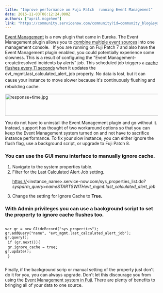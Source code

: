 ```yaml
---
title: "Improve performance on Fuji Patch  running Event Management"
date: 2015-11-03T06:12:24.000Z
authors: ["april.mcgehee"]
link: "https://community.servicenow.com/community?id=community_blog&sys_id=5ebc2e25dbd0dbc01dcaf3231f96191e"
---
```

<p><a title="ki.servicenow.com/index.php?title=Event_Management#gsc.tab=0" href="http://wiki.servicenow.com/index.php?title=Event_Management#gsc.tab=0">Event Management</a> is a new plugin that came in Eureka. The Event Management plugin allows you to <a title="iki.servicenow.com/index.php?title=Configuring_Event_Management#Configuring_Event_Sources" href="https://wiki.servicenow.com/index.php?title=Configuring_Event_Management#Configuring_Event_Sources">combine multiple event sources</a> into one management console.   If you are running on Fuji Patch 7 and also have the Event Management plugin enabled, you could potentially experience some slowness. This is a result of configuring the "Event Management- create/resolved incidents by alerts" job. This scheduled job triggers a <a title="i.service-now.com/kb_view.do?sysparm_article=KB0551206" href="https://hi.service-now.com/kb_view.do?sysparm_article=KB0551206" style="text-decoration: underline;">cache flushes every 11 seconds</a> when it updates the evt_mgmt.last_calculated_alert_job property. <span style="line-height: 1.5;">No data is lost, but it can cause your instance to move slower because it's continuously flushing and rebuilding cache.</span></p><p><img  alt="response+time.jpg" class="image-1 jive-image" height="72" src="7615a5cedb1cd304b322f4621f9619f8.iix" style="display: block; margin-left: auto; margin-right: auto; width: 566px; height: 72.1193548387097px;" width="566"/></p><p>You do not have to uninstall the Event Management plugin and go without it. Instead, support has thought of two workaround options so that you can keep the Event Management system turned on and not have to sacrifice instance performance. To fix your slow instance, you can either ignore the flush flag, use a background script, or upgrade to Fuji Patch 8.</p><p></p><p></p><h3>You can use the GUI menu interface to manually ignore cache.</h3><ol><li>Navigate to the system properties table.</li><li>Filter for the Last Calculated Alert Job setting.<p><a title="" _jive_internal="true" href="https:" rel="nofollow" target="_blank">https://</a><span>&lt;instance_name&gt;.service-now.com/sys_properties_list.do?</span><em>sysparm_query=nameSTARTSWITHevt_mgmt.last_calculated_alert_job</em></p></li><li>Change the setting for Ignore Cache to <strong>True.</strong></li></ol><p></p><h3>With Admin privileges you can use a background script to set the property to ignore cache flushes too.</h3><pre __default_attr="plain" __jive_macro_name="code" class="jive_macro_code _jivemacro_uid_14465728862661639 jive_text_macro" data-renderedposition="444.3749694824219_7.997159004211426_1192_111" jivemacro_uid="_14465728862661639"><p><code>var gr = new GlideRecord("sys_properties");</code><br/><code>gr.addQuery("name", "evt_mgmt.last_calculated_alert_job");</code><br/><code>gr.query();</code><br/> <code>if (gr.next()){</code><br/> <code>gr.ignore_cache = true;</code><br/><code>gr.update();</code><br/> <code>}</code></p></pre><p></p><p>Finally, if the background scrip or manual setting of the property just don't do it for you, you can always upgrade. Don't let this discourage you from using the <a title="ki.servicenow.com/index.php?title=Event_Management#Fuji" href="http://wiki.servicenow.com/index.php?title=Event_Management#Fuji">Event Management system in Fuji</a>. There are plenty of benefits to bringing all of your data to one source.</p>